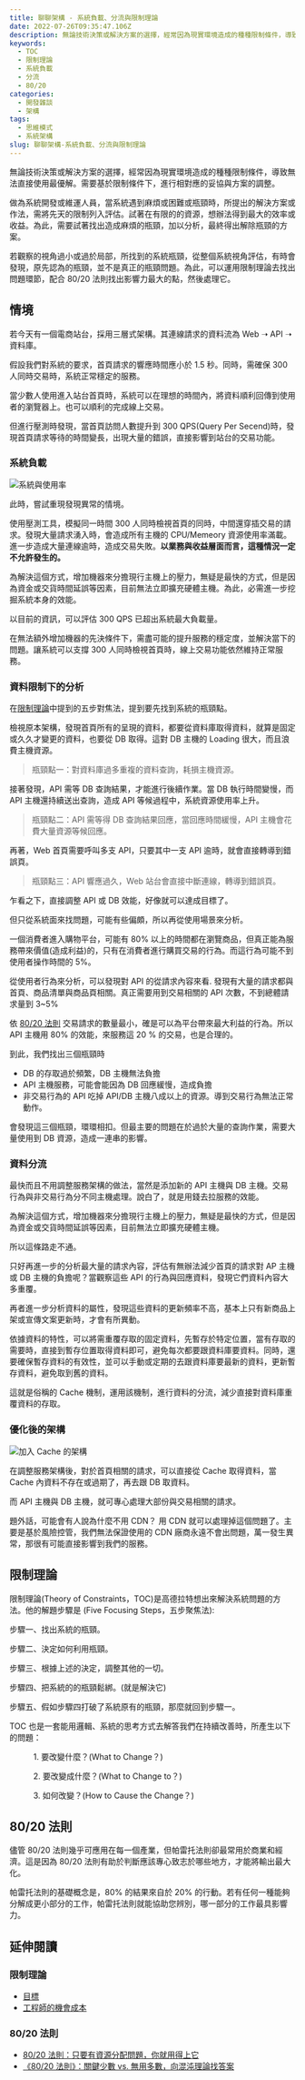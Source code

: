 ```yaml
---
title: 聊聊架構 - 系統負載、分流與限制理論
date: 2022-07-26T09:35:47.106Z
description: 無論技術決策或解決方案的選擇，經常因為現實環境造成的種種限制條件，導致無法直接使用最優解。需要基於限制條件下，進行相對應的妥協與方案的調整。從軟體系統的負載來聊聊，在先天資源限制下，運用分流的機制，減輕系統的負載。
keywords:
  - TOC
  - 限制理論
  - 系統負載
  - 分流
  - 80/20
categories:
  - 開發雜談
  - 架構
tags:
  - 思維模式
  - 系統架構
slug: 聊聊架構-系統負載、分流與限制理論
---
```


無論技術決策或解決方案的選擇，經常因為現實環境造成的種種限制條件，導致無法直接使用最優解。需要基於限制條件下，進行相對應的妥協與方案的調整。

做為系統開發或維運人員，當系統遇到麻煩或困難或瓶頸時，所提出的解決方案或作法，需將先天的限制列入評估。試著在有限的的資源，想辦法得到最大的效率或收益。為此，需要試著找出造成麻煩的瓶頸，加以分析，最終得出解除瓶頸的方案。

若觀察的視角過小或過於局部，所找到的系統瓶頸，從整個系統視角評估，有時會發現，原先認為的瓶頸，並不是真正的瓶頸問題。為此，可以運用限制理論去找出問題環節，配合 80/20 法則找出影響力最大的點，然後處理它。

<!--more-->

## 情境

若今天有一個電商站台，採用三層式架構。其連線請求的資料流為 Web ➝ API ➝ 資料庫。

假設我們對系統的要求，首頁請求的響應時間應小於 1.5 秒。同時，需確保 300 人同時交易時，系統正常穩定的服務。

當少數人使用進入站台首頁時，系統可以在理想的時間內，將資料順利回傳到使用者的瀏覽器上。也可以順利的完成線上交易。

但進行壓測時發現，當首頁訪問人數提升到 300 QPS(Query Per Secend)時，發現首頁請求等待的時間變長，出現大量的錯誤，直接影響到站台的交易功能。

### 系統負載

![系統與使用率](origin.png)

此時，嘗試重現發現異常的情境。

使用壓測工具，模擬同一時間 300 人同時檢視首頁的同時，中間還穿插交易的請求。發現大量請求湧入時，會造成所有主機的 CPU/Memeory 資源使用率滿載。進一步造成大量連線逾時，造成交易失敗。**以業務與收益層面而言，這種情況一定不允許發生的。**

為解決這個方式，增加機器來分擔現行主機上的壓力，無疑是最快的方式，但是因為資金或交貨時間延誤等因素，目前無法立即擴充硬體主機。為此，必需進一步挖掘系統本身的效能。

以目前的資訊，可以評估 300 QPS 已超出系統最大負載量。

在無法額外增加機器的先決條件下，需盡可能的提升服務的穩定度，並解決當下的問題。讓系統可以支撐 300 人同時檢視首頁時，線上交易功能依然維持正常服務。

### 資料限制下的分析

在[限制理論](#限制理論)中提到的五步對焦法，提到要先找到系統的瓶頸點。

檢視原本架構，發現首頁所有的呈現的資料，都要從資料庫取得資料，就算是固定或久久才變更的資料，也要從 DB 取得。這對 DB 主機的 Loading 很大，而且浪費主機資源。

> 瓶頸點一：對資料庫過多重複的資料查詢，耗損主機資源。

接著發現，API 需等 DB 查詢結果，才能進行後續作業。當 DB 執行時間變慢，而 API 主機還持續送出查詢，造成 API 等候過程中，系統資源使用率上升。

> 瓶頸點二：API 需等得 DB 查詢結果回應，當回應時間緩慢，API 主機會花費大量資源等候回應。

再著，Web 首頁需要呼叫多支 API，只要其中一支 API 逾時，就會直接轉導到錯誤頁。

> 瓶頸點三：API 響應過久，Web 站台會直接中斷連線，轉導到錯誤頁。

乍看之下，直接調整 API 或 DB 效能，好像就可以達成目標了。

但只從系統面來找問題，可能有些偏頗，所以再從使用場景來分析。

一個消費者進入購物平台，可能有 80% 以上的時間都在瀏覽商品，但真正能為服務帶來價值(造成利益)的，只有在消費者進行購買交易的行為。而這行為可能不到使用者操作時間的 5%。

從使用者行為來分析，可以發現對 API 的從請求內容來看. 發現有大量的請求都與首頁、商品清單與商品頁相關。真正需要用到交易相關的 API 次數，不到總體請求量到 3~5%

依 [80/20 法則](#8020-法則) 交易請求的數量最小，確是可以為平台帶來最大利益的行為。所以 API 主機用 80% 的效能，來服務這 20 % 的交易，也是合理的。

到此，我們找出三個瓶頸時

- DB 的存取過於頻繁，DB 主機無法負擔
- API 主機服務，可能會能因為 DB 回應緩慢，造成負擔
- 非交易行為的 API 吃掉 API/DB 主機八成以上的資源。導到交易行為無法正常動作。

會發現這三個瓶頸，環環相扣。但最主要的問題在於過於大量的查詢作業，需要大量使用到 DB 資源，造成一連串的影響。

### 資料分流

最快而且不用調整服務架構的做法，當然是添加新的 API 主機與 DB 主機。交易行為與非交易行為分不同主機處理。說白了，就是用錢去拉服務的效能。

為解決這個方式，增加機器來分擔現行主機上的壓力，無疑是最快的方式，但是因為資金或交貨時間延誤等因素，目前無法立即擴充硬體主機。

所以這條路走不通。

只好再進一步的分析最大量的請求內容，評估有無辦法減少首頁的請求對 AP 主機或 DB 主機的負擔呢？當觀察這些 API 的行為與回應資料，發現它們資料內容大多重覆。

再者進一步分析資料的屬性，發現這些資料的更新頻率不高，基本上只有新商品上架或宣傳文案更新時，才會有所異動。

依據資料的特性，可以將需重覆存取的固定資料，先暫存於特定位置，當有存取的需要時，直接到暫存位置取得資料即可，避免每次都要跟資料庫要資料。同時，還要確保暫存資料的有效性，並可以手動或定期的去跟資料庫要最新的資料，更新暫存資料，避免取到舊的資料。

這就是俗稱的 Cache 機制，運用該機制，進行資料的分流，減少直接對資料庫重覆資料的存取。

### 優化後的架構

![加入 Cache 的架構](use_cache.png)

在調整服務架構後，對於首頁相關的請求，可以直接從 Cache 取得資料，當 Cache 內資料不存在或過期了，再去跟 DB 取資料。

而 API 主機與 DB 主機，就可專心處理大部份與交易相關的請求。

題外話，可能會有人說為什麼不用 CDN？ 用 CDN 就可以處理掉這個問題了。主要是基於風險控管，我們無法保證使用的 CDN 廠商永遠不會出問題，萬一發生異常，那很有可能直接影響到我們的服務。

## 限制理論

限制理論(Theory of Constraints，TOC)是高德拉特想出來解決系統問題的方法。他的解題步驟是 (Five Focusing Steps，五步聚焦法):

步驟一、找出系統的瓶頸。

步驟二、決定如何利用瓶頸。

步驟三、根據上述的決定，調整其他的一切。

步驟四、把系統的的瓶頸鬆綁。(就是解決它)

步驟五、假如步驟四打破了系統原有的瓶頸，那麼就回到步驟一。

TOC 也是一套能用邏輯、系統的思考方式去解答我們在持續改善時，所產生以下的問題：

　　　1. 要改變什麼？(What to Change？)

　　　2. 要改變成什麼？(What to Change to？)

　　　3. 如何改變？(How to Cause the Change？)

## 80/20 法則

儘管 80/20 法則幾乎可應用在每一個產業，但帕雷托法則卻最常用於商業和經濟。這是因為 80/20 法則有助於判斷應該專心致志於哪些地方，才能將輸出最大化。

帕雷托法則的基礎概念是，80% 的結果來自於 20% 的行動。若有任何一種能夠分解成更小部分的工作，帕雷托法則就能協助您辨別，哪一部分的工作最具影響力。

## 延伸閱讀

### 限制理論

- [目標](https://www.books.com.tw/products/0010898249?loc=P_0004_082)
- [工程師的機會成本](https://ruddyblog.wordpress.com/2020/09/14/%e5%b7%a5%e7%a8%8b%e5%b8%ab%e7%9a%84%e6%a9%9f%e6%9c%83%e6%88%90%e6%9c%ac/)

### 80/20 法則

- [80/20 法則：只要有資源分配問題，你就用得上它](https://www.managertoday.com.tw/articles/view/1211)
- [《80/20 法則》：關鍵少數 vs. 無用多數，向混沌理論找答案](https://www.thenewslens.com/article/111804/fullpage)
